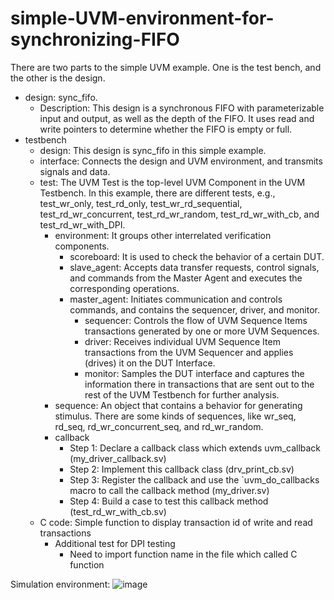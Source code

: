 # simple-UVM-environment-for-synchronizing-FIFO

There are two parts to the simple UVM example.
One is the test bench, and the other is the design.
- design: sync_fifo.
  - Description: This design is a synchronous FIFO with parameterizable input and output, as well as the depth of the FIFO. It uses read and write pointers to determine whether the FIFO is empty or full.
- testbench
  - design: This design is sync_fifo in this simple example.
  - interface: Connects the design and UVM environment, and transmits signals and data.
  - test: The UVM Test is the top-level UVM Component in the UVM Testbench. In this example, there are different tests, e.g., test_wr_only, test_rd_only, test_wr_rd_sequential, test_rd_wr_concurrent, test_rd_wr_random, test_rd_wr_with_cb, and test_rd_wr_with_DPI.
    - environment: It groups other interrelated verification components. 
      - scoreboard: It is used to check the behavior of a certain DUT.
      - slave_agent: Accepts data transfer requests, control signals, and commands from the Master Agent and executes the corresponding operations.
      - master_agent: Initiates communication and controls commands, and contains the sequencer, driver, and monitor.
        - sequencer: Controls the flow of UVM Sequence Items transactions generated by one or more UVM Sequences.
        - driver: Receives individual UVM Sequence Item transactions from the UVM Sequencer and applies (drives) it on the DUT Interface.
        - monitor:  Samples the DUT interface and captures the information there in transactions that are sent out to the rest of the UVM Testbench for further analysis.
    - sequence: An object that contains a behavior for generating stimulus. There are some kinds of sequences, like wr_seq, rd_seq, rd_wr_concurrent_seq, and rd_wr_random.
    - callback
      - Step 1: Declare a callback class which extends uvm_callback (my_driver_callback.sv)
      - Step 2: Implement this callback class (drv_print_cb.sv)
      - Step 3: Register the callback and use the `uvm_do_callbacks macro to call the callback method (my_driver.sv)
      - Step 4: Build a case to test this callback method (test_rd_wr_with_cb.sv)
  - C code: Simple function to display transaction id of write and read transactions
      - Additional test for DPI testing
        - Need to import function name in the file which called C function

Simulation environment: 
![image](https://github.com/weichung1008/simple-UVM-environment-for-synchronizing-FIFO/assets/160299780/365a2a4c-62a9-44d2-abfc-7d3bdfc66d1a)

